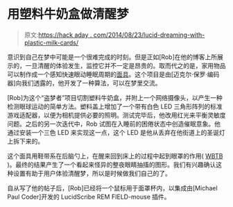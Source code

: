 # 用塑料牛奶盒做清醒梦

> 原文:[https://hack aday . com/2014/08/23/lucid-dreaming-with-plastic-milk-cards/](https://hackaday.com/2014/08/23/lucid-dreaming-with-plastic-milk-cartons/)

意识到自己在梦中可能是一个很难完成的时刻。但是正如[Rob]在他的博客上所展示的，一旦清醒的体验发生，监控它并不一定是昂贵的。取而代之的是，家用物品可以制作成一个感知快速眼动睡眠周期的[面具](http://luciddreamart.wordpress.com/projects/)。这个项目是由[迈克尔·保罗·编码器]向我们透露的，他开发了一种算法，可以在梦里交流。

[Rob]为这个“盗梦者”项目切割塑料牛奶盒，并附上一个网络摄像头，以产生一种检测眼球运动的简单方法。塑料盖上增加了一个带有白色 LED 三角形阵列的标准游戏适配器，以便为相机提供必要的照明。测试完毕后，他改用红光来平衡灵敏度问题。之后的另一次迭代中，Rob 试图在入睡前的困倦状态中创造催眠意象。他通过安装一个三色 LED 来实现这一点，这个 LED 是他从丢弃在他街道上的圣诞灯上拆下来的。

这个面具用鞋带系在后脑勺上，在醒来回到床上的过程中起到眼罩的作用( [WBTB](http://www.world-of-lucid-dreaming.com/wake-back-to-bed.html) )。最终的结果产生了一个看起来怪异的整夜眼睛抽搐的图形。我们有兴趣确认这种设置有助于用户体验清醒梦，所以是时候做我们自己的了。

自从写了他的帖子后，[Rob]已经将一个鼠标用于面罩杯内，以集成由[Michael Paul Coder]开发的 LucidScribe REM FIELD-mouse 插件。